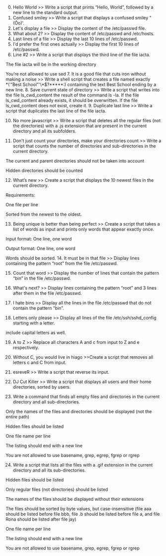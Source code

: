 0. Hello World >> Write a script that prints “Hello, World”, followed by a new line to the standard output.
1. Confused smiley >> Write a script that displays a confused smiley "(Ôo)'.
2. Let's display a file >> Display the content of the /etc/passwd file.
3. What about 2? >> Display the content of /etc/passwd and /etc/hosts.
4. Last lines of a file >> Display the last 10 lines of /etc/passwd.
5. I'd prefer the first ones actually >> Display the first 10 lines of /etc/passwd.
6. Line #2 >> Write a script that displays the third line of the file iacta.

The file iacta will be in the working directory

You’re not allowed to use sed
7. It is a good file that cuts iron without making a noise >> Write a shell script that creates a file named exactly \*\\'"Best School"\'\\*$\?\*\*\*\*\*:) containing the text Best School ending by a new line.
8. Save current state of directory >> Write a script that writes into the file ls_cwd_content the result of the command ls -la. If the file ls_cwd_content already exists, it should be overwritten. If the file ls_cwd_content does not exist, create it.
9. Duplicate last line >> Write a script that duplicates the last line of the file iacta.

10. No more javascript >> Write a script that deletes all the regular files (not the directories) with a .js extension that are present in the current directory and all its subfolders.

11. Don't just count your directories, make your directories count >> Write a script that counts the number of directories and sub-directories in the current directory.



The current and parent directories should not be taken into account

Hidden directories should be counted

12. What’s new >> Create a script that displays the 10 newest files in the current directory.



Requirements:



One file per line

Sorted from the newest to the oldest.

13. Being unique is better than being perfect >> Create a script that takes a list of words as input and prints only words that appear exactly once.



Input format: One line, one word

Output format: One line, one word

Words should be sorted.
14. It must be in that file >> Display lines containing the pattern “root” from the file /etc/passwd.

15. Count that word >> Display the number of lines that contain the pattern “bin” in the file /etc/passwd.

16. What's next? >> Display lines containing the pattern “root” and 3 lines after them in the file /etc/passwd.

17. I hate bins >> Display all the lines in the file /etc/passwd that do not contain the pattern “bin”.

18. Letters only please >> Display all lines of the file /etc/ssh/sshd_config starting with a letter.



include capital letters as well.

19. A to Z >> Replace all characters A and c from input to Z and e respectively.

20. Without C, you would live in hiago >>Create a script that removes all letters c and C from input.

21. esreveR >> Write a script that reverse its input.

22. DJ Cut Killer >> Write a script that displays all users and their home directories, sorted by users.

23. Write a command that finds all empty files and directories in the current directory and all sub-directories.



Only the names of the files and directories should be displayed (not the entire path)

Hidden files should be listed

One file name per line

The listing should end with a new line

You are not allowed to use basename, grep, egrep, fgrep or rgrep







24. Write a script that lists all the files with a .gif extension in the current directory and all its sub-directories.



Hidden files should be listed

Only regular files (not directories) should be listed

The names of the files should be displayed without their extensions

The files should be sorted by byte values, but case-insensitive (file aaa should be listed before file bbb, file .b should be listed before file a, and file Rona should be listed after file jay)

One file name per line

The listing should end with a new line

You are not allowed to use basename, grep, egrep, fgrep or rgrep



